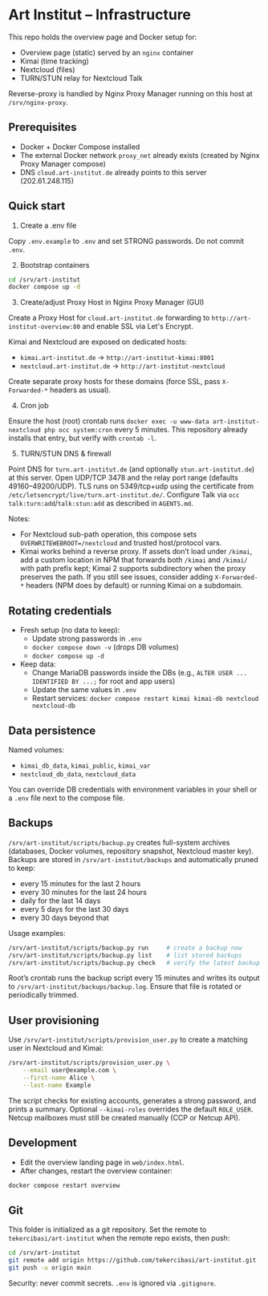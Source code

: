 # Art Institut – Infrastructure

This repo holds the overview page and Docker setup for:

- Overview page (static) served by an `nginx` container
- Kimai (time tracking)
- Nextcloud (files)
- TURN/STUN relay for Nextcloud Talk

Reverse-proxy is handled by Nginx Proxy Manager running on this host at `/srv/nginx-proxy`.

## Prerequisites

- Docker + Docker Compose installed
- The external Docker network `proxy_net` already exists (created by Nginx Proxy Manager compose)
- DNS `cloud.art-institut.de` already points to this server (202.61.248.115)

## Quick start

1) Create a .env file

Copy `.env.example` to `.env` and set STRONG passwords. Do not commit `.env`.

2) Bootstrap containers

```bash
cd /srv/art-institut
docker compose up -d
```

3) Create/adjust Proxy Host in Nginx Proxy Manager (GUI)

Create a Proxy Host for `cloud.art-institut.de` forwarding to `http://art-institut-overview:80` and enable SSL via Let's Encrypt.

Kimai and Nextcloud are exposed on dedicated hosts:

- `kimai.art-institut.de` → `http://art-institut-kimai:8001`
- `nextcloud.art-institut.de` → `http://art-institut-nextcloud`

Create separate proxy hosts for these domains (force SSL, pass `X-Forwarded-*` headers as usual).

4) Cron job

Ensure the host (root) crontab runs `docker exec -u www-data art-institut-nextcloud php occ system:cron` every 5 minutes. This repository already installs that entry, but verify with `crontab -l`.

5) TURN/STUN DNS & firewall

Point DNS for `turn.art-institut.de` (and optionally `stun.art-institut.de`) at this server. Open UDP/TCP 3478 and the relay port range (defaults 49160–49200/UDP). TLS runs on 5349/tcp+udp using the certificate from `/etc/letsencrypt/live/turn.art-institut.de/`. Configure Talk via `occ talk:turn:add`/`talk:stun:add` as described in `AGENTS.md`.

Notes:
- For Nextcloud sub-path operation, this compose sets `OVERWRITEWEBROOT=/nextcloud` and trusted host/protocol vars.
- Kimai works behind a reverse proxy. If assets don’t load under `/kimai`, add a custom location in NPM that forwards both `/kimai` and `/kimai/` with path prefix kept; Kimai 2 supports subdirectory when the proxy preserves the path. If you still see issues, consider adding `X-Forwarded-*` headers (NPM does by default) or running Kimai on a subdomain.

## Rotating credentials

- Fresh setup (no data to keep):
  - Update strong passwords in `.env`
  - `docker compose down -v` (drops DB volumes)
  - `docker compose up -d`
- Keep data:
  - Change MariaDB passwords inside the DBs (e.g., `ALTER USER ... IDENTIFIED BY ...;` for root and app users)
  - Update the same values in `.env`
  - Restart services: `docker compose restart kimai kimai-db nextcloud nextcloud-db`

## Data persistence

Named volumes:
- `kimai_db_data`, `kimai_public`, `kimai_var`
- `nextcloud_db_data`, `nextcloud_data`

You can override DB credentials with environment variables in your shell or a `.env` file next to the compose file.

## Backups

`/srv/art-institut/scripts/backup.py` creates full-system archives (databases, Docker volumes, repository snapshot, Nextcloud master key). Backups are stored in `/srv/art-institut/backups` and automatically pruned to keep:

- every 15 minutes for the last 2 hours
- every 30 minutes for the last 24 hours
- daily for the last 14 days
- every 5 days for the last 30 days
- every 30 days beyond that

Usage examples:

```bash
/srv/art-institut/scripts/backup.py run     # create a backup now
/srv/art-institut/scripts/backup.py list    # list stored backups
/srv/art-institut/scripts/backup.py check   # verify the latest backup
```

Root’s crontab runs the backup script every 15 minutes and writes its output to `/srv/art-institut/backups/backup.log`. Ensure that file is rotated or periodically trimmed.

## User provisioning

Use `/srv/art-institut/scripts/provision_user.py` to create a matching user in Nextcloud and Kimai:

```bash
/srv/art-institut/scripts/provision_user.py \
    --email user@example.com \
    --first-name Alice \
    --last-name Example
```

The script checks for existing accounts, generates a strong password, and prints a summary. Optional `--kimai-roles` overrides the default `ROLE_USER`. Netcup mailboxes must still be created manually (CCP or Netcup API).

## Development

- Edit the overview landing page in `web/index.html`.
- After changes, restart the overview container:

```bash
docker compose restart overview
```

## Git

This folder is initialized as a git repository. Set the remote to `tekercibasi/art-institut` when the remote repo exists, then push:

```bash
cd /srv/art-institut
git remote add origin https://github.com/tekercibasi/art-institut.git
git push -u origin main
```

Security: never commit secrets. `.env` is ignored via `.gitignore`.
